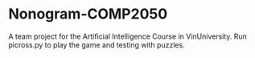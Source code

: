 # Nonogram-COMP2050
A team project for the Artificial Intelligence Course in VinUniversity. Run picross.py to play the game and testing with puzzles.
